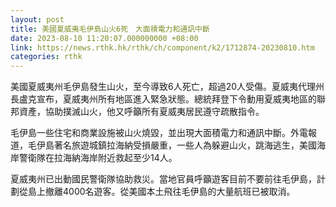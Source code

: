 ```yaml
---
layout: post
title: 美國夏威夷毛伊島山火6死　大面積電力和通訊中斷
date: 2023-08-10 11:20:07.000000000 +08:00
link: https://news.rthk.hk/rthk/ch/component/k2/1712874-20230810.htm
categories: rthk
---
```


美國夏威夷州毛伊島發生山火，至今導致6人死亡，超過20人受傷。夏威夷代理州長盧克宣布，夏威夷州所有地區進入緊急狀態。總統拜登下令動用夏威夷地區的聯邦資產，協助撲滅山火，他又呼籲所有夏威夷居民遵守疏散指令。

毛伊島一些住宅和商業設施被山火燒毀，並出現大面積電力和通訊中斷。外電報道，毛伊島著名旅遊城鎮拉海納受損嚴重，一些人為躲避山火，跳海逃生，美國海岸警衛隊在拉海納海岸附近救起至少14人。

夏威夷州已出動國民警衛隊協助救災。當地官員呼籲遊客目前不要前往毛伊島，計劃從島上撤離4000名遊客。從美國本土飛往毛伊島的大量航班已被取消。
